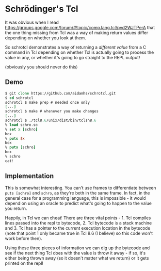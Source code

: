 Schrödinger's Tcl
=================

It was obvious when I read https://groups.google.com/forum/#!topic/comp.lang.tcl/pvd2WJTPerA
that the one thing missing from Tcl was a way of making return values differ
depending on whether you look at them.

So schrotcl demonstrates a way of returning a *different value* from a C command
in Tcl depending on whether Tcl is actually going to process the value in any,
or whether it's going to go straight to the REPL output!

(obviously you should never do this)

Demo
----

```tcl
$ git clone https://github.com/aidanhs/schrotcl.git
$ cd schrotcl
schrotcl $ make prep # needed once only
[...]
schrotcl $ make # whenever you make changes
[...]
schrotcl $ ./tcl8.6/unix/dist/bin/tclsh8.6
% load schro.so
% set x [schro]
box
% puts $x
box
% puts [schro]
box
% schro
cat!
```

Implementation
--------------

This is somewhat interesting. You can't use frames to differentiate between
`puts [schro]` and `schro`, as they're both in the same frame. In fact, in the
general case for a programming language, this is impossible - it would depend on
using an oracle to predict what's going to happen to the value you return.

Happily, in Tcl we can cheat! There are three vital points - 1. Tcl
compiles lines passed into the repl to bytecode, 2. Tcl bytecode is a stack
machine and 3. Tcl has a pointer to the current execution location in the
bytecode (note that point 1 only became true in Tcl 8.6 (I believe) so this
code won't work before then).

Using these three pieces of information we can dig up the bytecode and see if
the next thing Tcl does with the value is throw it away - if so, it's either
being thrown away (so it doesn't matter what we return) or it gets printed on
the repl!
